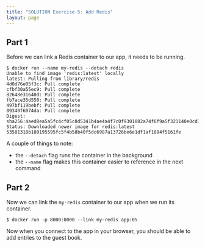 ```yaml
---
title: "SOLUTION Exercise 5: Add Redis"
layout: page
---
```


## Part 1

Before we can link a Redis container to our app, it needs to be running.

```terminal
$ docker run --name my-redis --detach redis
Unable to find image 'redis:latest' locally
latest: Pulling from library/redis
4d0d76e05f3c: Pull complete
cfbf30a55ec9: Pull complete
82648e31640d: Pull complete
fb7ace35d550: Pull complete
497bf119bebf: Pull complete
89340f6074da: Pull complete
Digest: sha256:4aed8ea5a5fc4cf05c8d5341b4ae4a4f7c0f9301082a74f6f9a5f321140e0cd3
Status: Downloaded newer image for redis:latest
53581318b180195595fc5f4b58b40f5dc6987a13726be6e1df1af1884f5161fe
```

A couple of things to note:
  - the `--detach` flag runs the container in the background
  - the `--name` flag makes this container easier to reference in the next command

## Part 2

Now we can link the `my-redis` container to our app when we run its container.

```terminal
$ docker run -p 8000:8000 --link my-redis app:05
```

Now when you connect to the app in your browser, you should be able to add entries to the guest book.

